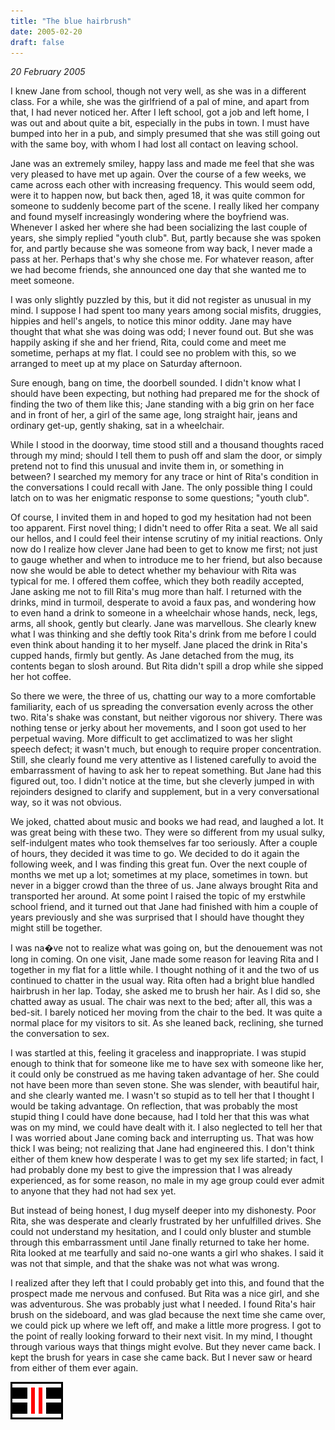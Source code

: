 ```yaml
---
title: "The blue hairbrush"
date: 2005-02-20
draft: false
---
```


_20 February 2005_

I knew Jane from school, though not very well, as she was in a different  class.  For a while, she was the girlfriend of a pal of mine, and apart from that, I had never noticed her.  After I left school, got a job and left home, I was out and about quite a bit, especially in the pubs in town.  I must have bumped into her in a pub, and simply presumed that she was still going out with the same boy, with whom I had lost all contact on leaving school.

Jane was an extremely smiley, happy lass and made me feel that she was very pleased to have met up again.  Over the course of a few weeks, we came across each other with increasing frequency. This would seem odd, were it to happen now, but back then, aged 18, it was quite common for someone to suddenly become part of the scene.  I really liked her company and found myself increasingly wondering where the boyfriend was.  Whenever I asked her where she had been socializing the last couple of years, she simply replied "youth club".  But, partly because she was spoken for, and partly because she was someone from way back, I never made a pass at her.  Perhaps that's why she chose me.  For whatever reason, after we had become friends, she announced one day that she wanted me to meet someone.

I was only slightly puzzled by this, but it did not register as unusual in my mind.  I suppose I had spent too many years among social misfits, druggies, hippies and hell's angels, to notice this minor oddity.  Jane may have thought that what she was doing was odd; I never found out.  But she was happily asking if she and her friend, Rita, could come and meet me sometime, perhaps at my flat.  I could see no problem with this, so we arranged to meet up at my place on Saturday afternoon.

Sure enough, bang on time, the doorbell sounded.  I didn't know what I should have been expecting, but nothing had prepared me for the shock of finding the two of them like this; Jane standing with a big grin on her face and in front of her, a girl of the same age, long straight hair, jeans and ordinary get-up, gently shaking, sat in a wheelchair.

While I stood in the doorway, time stood still and a thousand thoughts raced through my mind; should I tell them to push off and slam the door, or simply pretend not to find this unusual and invite them in, or something in between?  I searched my memory for any trace or hint of Rita's condition in the conversations I could recall with Jane.  The only possible thing I could latch on to was her enigmatic response to some questions; "youth club".

Of course, I invited them in and hoped to god my hesitation had not been too apparent.  First novel thing; I didn't need to offer Rita a seat.  We all said our hellos, and I could feel their intense scrutiny of my initial reactions.  Only now do I realize how clever Jane had been to get to know me first; not just to gauge whether and when to introduce me to her friend, but also because now she would be able to detect whether my behaviour with Rita was typical for me.  I offered them coffee, which they both readily accepted, Jane asking me not to fill Rita's mug more than half.  I returned with the drinks, mind in turmoil, desperate to avoid a faux pas, and wondering how to even hand a drink to someone in a wheelchair whose hands, neck, legs, arms, all shook, gently but clearly.  Jane was marvellous.  She clearly knew what I was thinking and she deftly took Rita's drink from me before I could even think about handing it to her myself.  Jane placed the drink in Rita's cupped hands, firmly but gently.  As Jane detached from the mug, its contents began to slosh around.  But Rita didn't spill a drop while she sipped her hot coffee.

So there we were, the three of us, chatting our way to a more comfortable familiarity, each of us spreading the conversation evenly across the other two.  Rita's shake was constant, but neither vigorous nor shivery.  There was nothing tense or jerky about her movements, and I soon got used to her perpetual waving.  More difficult to get acclimatized to was her slight speech defect; it wasn't much, but enough to require proper concentration.  Still, she clearly found me very attentive as I listened carefully to avoid the embarrassment of having to ask her to repeat something.  But Jane had this figured out, too.  I didn't notice at the time, but she cleverly jumped in with rejoinders designed to clarify and supplement, but in a very conversational way, so it was not obvious.

We joked, chatted about music and books we had read, and laughed a lot.  It was great being with these two.  They were so different from my usual sulky, self-indulgent mates who took themselves far too seriously.  After a couple of hours, they decided it was time to go.  We decided to do it again the following week, and I was finding this great fun.  Over the next couple of months we met up a lot; sometimes at my place, sometimes in town. but never in a bigger crowd than the three of us.  Jane always brought Rita and transported her around.  At some point I raised the topic of my erstwhile school friend, and it turned out that Jane had finished with him a couple of years previously and she was surprised that I should have thought they might still be together.

I was na�ve not to realize what was going on, but the denouement was not long in coming.  On one visit, Jane made some reason for leaving Rita and I together in my flat for a little while.  I thought nothing of it and the two of us continued to chatter in the usual way.  Rita often had a bright blue handled hairbrush in her lap.  Today, she asked me to brush her hair.  As I did so, she chatted away as usual.  The chair was next to the bed; after all, this was a bed-sit.  I barely noticed her moving from the chair to the bed.  It was quite a normal place for my visitors to sit.  As she leaned back, reclining, she turned the conversation to sex.

I was startled at this, feeling it graceless and inappropriate.  I was stupid enough to think that for someone like me to have sex with someone like her, it could only be construed as me having taken advantage of her.  She could not have been more than seven stone.  She was slender, with beautiful hair, and she clearly wanted me.  I wasn't so stupid as to tell her that I thought I would be taking advantage.  On reflection, that was probably the most stupid thing I could have done because, had I told her that this was what was on my mind, we could have dealt with it.  I also neglected to tell her that I was worried about Jane coming back and interrupting us.  That was how thick I was being; not realizing that Jane had engineered this.  I don't think either of them knew how desperate I was to get my sex life started; in fact, I had probably done my best to give the impression that I was already experienced, as for some reason, no male in my age group could ever admit to anyone that they had not had sex yet.

But instead of being honest, I dug myself deeper into my dishonesty.  Poor Rita, she was desperate and clearly frustrated by her unfulfilled drives.  She could not understand my hesitation, and I could only bluster and stumble through this embarrassment until Jane finally returned to take her home.  Rita looked at me tearfully and said no-one wants a girl who shakes.  I said it was not that simple, and that the shake was not what was wrong.

I realized after they left that I could probably get into this, and found that the prospect made me nervous and confused.  But Rita was a nice girl, and she was adventurous.  She was probably just what I needed.  I found Rita's hair brush on the sideboard, and was glad because the next time she came over, we could pick up where we left off, and make a little more progress.  I got to the point of really looking forward to their next visit.  In my mind, I thought through various ways that things might evolve.  But they never came back.  I kept the brush for years in case she came back.  But I never saw or heard from either of them ever again.

![](/images/grids/c30.gif)
